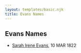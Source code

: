 ```yaml
---
layout: templates/basic.njk
title: Evans Names
---
```

## Evans Names
- [Sarah Irene Evans](/people/4/47294572), 10 MAR 1822